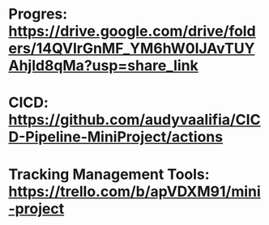# Progres: https://drive.google.com/drive/folders/14QVlrGnMF_YM6hW0lJAvTUYAhjld8qMa?usp=share_link 
# CICD: https://github.com/audyvaalifia/CICD-Pipeline-MiniProject/actions
# Tracking Management Tools: https://trello.com/b/apVDXM91/mini-project 

